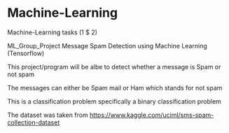 # Machine-Learning
Machine-Learning tasks (1 $ 2)

ML_Group_Project
Message Spam Detection using Machine Learning (Tensorflow)

This project/program will be albe to detect whether a message is Spam or not spam

The messages can either be Spam mail or Ham which stands for not spam

This is a classification problem specifically a binary classification problem

The dataset was taken from https://www.kaggle.com/uciml/sms-spam-collection-dataset
